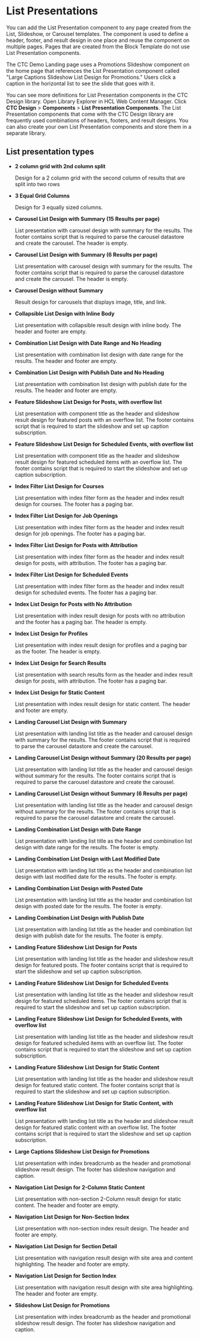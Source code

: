 # List Presentations

You can add the List Presentation component to any page created from the List, Slideshow, or Carousel templates. The component is used to define a header, footer, and result design in one place and reuse the component on multiple pages. Pages that are created from the Block Template do not use List Presentation components.

The CTC Demo Landing page uses a Promotions Slideshow component on the home page that references the List Presentation component called "Large Captions Slideshow List Design for Promotions." Users click a caption in the horizontal list to see the slide that goes with it.

You can see more definitions for List Presentation components in the CTC Design library. Open Library Explorer in HCL Web Content Manager. Click **CTC Design** \> **Components** \> **List Presentation Components**. The List Presentation components that come with the CTC Design library are frequently used combinations of headers, footers, and result designs. You can also create your own List Presentation components and store them in a separate library.

## List presentation types

-   **2 column grid with 2nd column split**

    Design for a 2 column grid with the second column of results that are split into two rows

-   **3 Equal Grid Columns**

    Design for 3 equally sized columns.

-   **Carousel List Design with Summary \(15 Results per page\)**

    List presentation with carousel design with summary for the results. The footer contains script that is required to parse the carousel datastore and create the carousel. The header is empty.

-   **Carousel List Design with Summary \(6 Results per page\)**

    List presentation with carousel design with summary for the results. The footer contains script that is required to parse the carousel datastore and create the carousel. The header is empty.

-   **Carousel Design without Summary**

    Result design for carousels that displays image, title, and link.

-   **Collapsible List Design with Inline Body**

    List presentation with collapsible result design with inline body. The header and footer are empty.

-   **Combination List Design with Date Range and No Heading**

    List presentation with combination list design with date range for the results. The header and footer are empty.

-   **Combination List Design with Publish Date and No Heading**

    List presentation with combination list design with publish date for the results. The header and footer are empty.

-   **Feature Slideshow List Design for Posts, with overflow list**

    List presentation with component title as the header and slideshow result design for featured posts with an overflow list. The footer contains script that is required to start the slideshow and set up caption subscription.

-   **Feature Slideshow List Design for Scheduled Events, with overflow list**

    List presentation with component title as the header and slideshow result design for featured scheduled items with an overflow list. The footer contains script that is required to start the slideshow and set up caption subscription.

-   **Index Filter List Design for Courses**

    List presentation with index filter form as the header and index result design for courses. The footer has a paging bar.

-   **Index Filter List Design for Job Openings**

    List presentation with index filter form as the header and index result design for job openings. The footer has a paging bar.

-   **Index Filter List Design for Posts with Attribution**

    List presentation with index filter form as the header and index result design for posts, with attribution. The footer has a paging bar.

-   **Index Filter List Design for Scheduled Events**

    List presentation with index filter form as the header and index result design for scheduled events. The footer has a paging bar.

-   **Index List Design for Posts with No Attribution**

    List presentation with index result design for posts with no attribution and the footer has a paging bar. The header is empty.

-   **Index List Design for Profiles**

    List presentation with index result design for profiles and a paging bar as the footer. The header is empty.

-   **Index List Design for Search Results**

    List presentation with search results form as the header and index result design for posts, with attribution. The footer has a paging bar.

-   **Index List Design for Static Content**

    List presentation with index result design for static content. The header and footer are empty.

-   **Landing Carousel List Design with Summary**

    List presentation with landing list title as the header and carousel design with summary for the results. The footer contains script that is required to parse the carousel datastore and create the carousel.

-   **Landing Carousel List Design without Summary \(20 Results per page\)**

    List presentation with landing list title as the header and carousel design without summary for the results. The footer contains script that is required to parse the carousel datastore and create the carousel.

-   **Landing Carousel List Design without Summary \(6 Results per page\)**

    List presentation with landing list title as the header and carousel design without summary for the results. The footer contains script that is required to parse the carousel datastore and create the carousel.

-   **Landing Combination List Design with Date Range**

    List presentation with landing list title as the header and combination list design with date range for the results. The footer is empty.

-   **Landing Combination List Design with Last Modified Date**

    List presentation with landing list title as the header and combination list design with last modified date for the results. The footer is empty.

-   **Landing Combination List Design with Posted Date**

    List presentation with landing list title as the header and combination list design with posted date for the results. The footer is empty.

-   **Landing Combination List Design with Publish Date**

    List presentation with landing list title as the header and combination list design with publish date for the results. The footer is empty.

-   **Landing Feature Slideshow List Design for Posts**

    List presentation with landing list title as the header and slideshow result design for featured posts. The footer contains script that is required to start the slideshow and set up caption subscription.

-   **Landing Feature Slideshow List Design for Scheduled Events**

    List presentation with landing list title as the header and slideshow result design for featured scheduled items. The footer contains script that is required to start the slideshow and set up caption subscription.

-   **Landing Feature Slideshow List Design for Scheduled Events, with overflow list**

    List presentation with landing list title as the header and slideshow result design for featured scheduled items with an overflow list. The footer contains script that is required to start the slideshow and set up caption subscription.

-   **Landing Feature Slideshow List Design for Static Content**

    List presentation with landing list title as the header and slideshow result design for featured static content. The footer contains script that is required to start the slideshow and set up caption subscription.

-   **Landing Feature Slideshow List Design for Static Content, with overflow list**

    List presentation with landing list title as the header and slideshow result design for featured static content with an overflow list. The footer contains script that is required to start the slideshow and set up caption subscription.

-   **Large Captions Slideshow List Design for Promotions**

    List presentation with index breadcrumb as the header and promotional slideshow result design. The footer has slideshow navigation and caption.

-   **Navigation List Design for 2-Column Static Content**

    List presentation with non-section 2-Column result design for static content. The header and footer are empty.

-   **Navigation List Design for Non-Section Index**

    List presentation with non-section index result design. The header and footer are empty.

-   **Navigation List Design for Section Detail**

    List presentation with navigation result design with site area and content highlighting. The header and footer are empty.

-   **Navigation List Design for Section Index**

    List presentation with navigation result design with site area highlighting. The header and footer are empty.

-   **Slideshow List Design for Promotions**

    List presentation with index breadcrumb as the header and promotional slideshow result design. The footer has slideshow navigation and caption.



